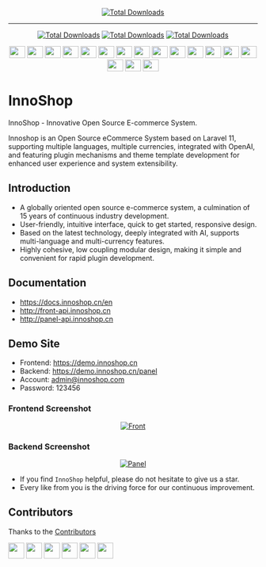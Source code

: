 <p align="center">
    <a href="https://www.innoshop.com"><img src="https://www.innoshop.com/images/logo.png" alt="Total Downloads"></a>
</p>

---

<p align="center">
    <a href="https://www.innoshop.com"><img src="https://img.shields.io/badge/License-OSL%203.0-green.svg" alt="Total Downloads"></a>
    <a href="https://www.php.net"><img src="https://img.shields.io/badge/Language-PHP%208.2-blue.svg" alt="Total Downloads"></a>
    <a href="https://laravel.com"><img src="https://img.shields.io/badge/Laravel-11-orange" alt="Total Downloads"></a>
</p>


<p align="center">
    <img class="flag-img" width="32px" height="24px" src="https://flagicons.lipis.dev/flags/4x3/sa.svg">
    <img class="flag-img" width="32px" height="24px" src="https://flagicons.lipis.dev/flags/4x3/de.svg">
    <img class="flag-img" width="32px" height="24px" src="https://flagicons.lipis.dev/flags/4x3/us.svg">
    <img class="flag-img" width="32px" height="24px" src="https://flagicons.lipis.dev/flags/4x3/es.svg">
    <img class="flag-img" width="32px" height="24px" src="https://flagicons.lipis.dev/flags/4x3/fr.svg">
    <img class="flag-img" width="32px" height="24px" src="https://flagicons.lipis.dev/flags/4x3/id.svg">
    <img class="flag-img" width="32px" height="24px" src="https://flagicons.lipis.dev/flags/4x3/it.svg">
    <img class="flag-img" width="32px" height="24px" src="https://flagicons.lipis.dev/flags/4x3/jp.svg">
    <img class="flag-img" width="32px" height="24px" src="https://flagicons.lipis.dev/flags/4x3/kr.svg">
    <img class="flag-img" width="32px" height="24px" src="https://flagicons.lipis.dev/flags/4x3/my.svg">
    <img class="flag-img" width="32px" height="24px" src="https://flagicons.lipis.dev/flags/4x3/pt.svg">
    <img class="flag-img" width="32px" height="24px" src="https://flagicons.lipis.dev/flags/4x3/ru.svg">
    <img class="flag-img" width="32px" height="24px" src="https://flagicons.lipis.dev/flags/4x3/th.svg">
    <img class="flag-img" width="32px" height="24px" src="https://flagicons.lipis.dev/flags/4x3/tr.svg">
    <img class="flag-img" width="32px" height="24px" src="https://flagicons.lipis.dev/flags/4x3/vn.svg">
    <img class="flag-img" width="32px" height="24px" src="https://flagicons.lipis.dev/flags/4x3/cn.svg">
    <img class="flag-img" width="32px" height="24px" src="https://flagicons.lipis.dev/flags/4x3/hk.svg">
</p>


# InnoShop
InnoShop - Innovative Open Source E-commerce System.

Innoshop is an Open Source eCommerce System based on Laravel 11, supporting multiple languages, multiple currencies, integrated with OpenAI, and featuring plugin mechanisms and theme template development for enhanced user experience and system extensibility.

## Introduction
- A globally oriented open source e-commerce system, a culmination of 15 years of continuous industry development.
- User-friendly, intuitive interface, quick to get started, responsive design.
- Based on the latest technology, deeply integrated with AI, supports multi-language and multi-currency features.
- Highly cohesive, low coupling modular design, making it simple and convenient for rapid plugin development.

## Documentation
- https://docs.innoshop.cn/en
- http://front-api.innoshop.cn
- http://panel-api.innoshop.cn

## Demo Site
- Frontend: https://demo.innoshop.cn
- Backend: https://demo.innoshop.cn/panel
- Account: admin@innoshop.com
- Password: 123456

### Frontend Screenshot
<p align="center">
    <a href="https://www.innoshop.cn"  target="_blank">
        <img src="https://www.innoshop.cn/images/readme/front.jpg?v"  alt="Front">
    </a>
</p>

### Backend Screenshot
<p align="center">
    <a href="https://www.innoshop.com"  target="_blank">
        <img src="https://www.innoshop.cn/images/readme/panel.jpg?v"  alt="Panel">
    </a>
</p>

- If you find `InnoShop` helpful, please do not hesitate to give us a star.
- Every like from you is the driving force for our continuous improvement.

## Contributors

Thanks to the [Contributors](https://github.com/innocommerce/innoshop/graphs/contributors)

<a href="https://github.com/yushine"><img class="avatar-img" width="32px" height="32px" src="https://github.com/yushine.png"/></a>
<a href="https://github.com/liuweixxx"><img class="avatar-img" width="32px" height="32px" src="https://github.com/liuweixxx.png"/></a>
<a href="https://github.com/qxsclass"><img class="avatar-img" width="32px" height="32px" src="https://github.com/qxsclass.png"/></a>
<a href="https://github.com/NeftaliYagua"><img class="avatar-img" width="32px" height="32px" src="https://github.com/NeftaliYagua.png"/></a>
<a href="https://github.com/lunan689"><img class="avatar-img" width="32px" height="32px" src="https://github.com/lunan689.png"/></a>
<a href="https://github.com/LOLU66"><img class="avatar-img" width="32px" height="32px" src="https://github.com/LOLU66.png"/></a>
